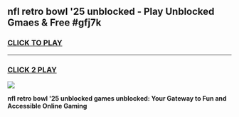 
## nfl retro bowl '25 unblocked - Play Unblocked Gmaes & Free #gfj7k
<h3>
<a href="https://news.freeplayer.one?title=nfl_retro_bowl_'25_unblocked&ref=24F">CLICK TO PLAY</a></h3>
<hr>

<h3>
<a href="https://news.freeplayer.one?title=nfl_retro_bowl_'25_unblocked&ref=24F">CLICK 2 PLAY</a>
  
</h3>

<a href="https://news.freeplayer.one?title=nfl_retro_bowl_'25_unblocked&ref=24F/"><img src="https://clearcache.store/games.png"></a>


**nfl retro bowl '25 unblocked games unblocked: Your Gateway to Fun and Accessible Online Gaming**
